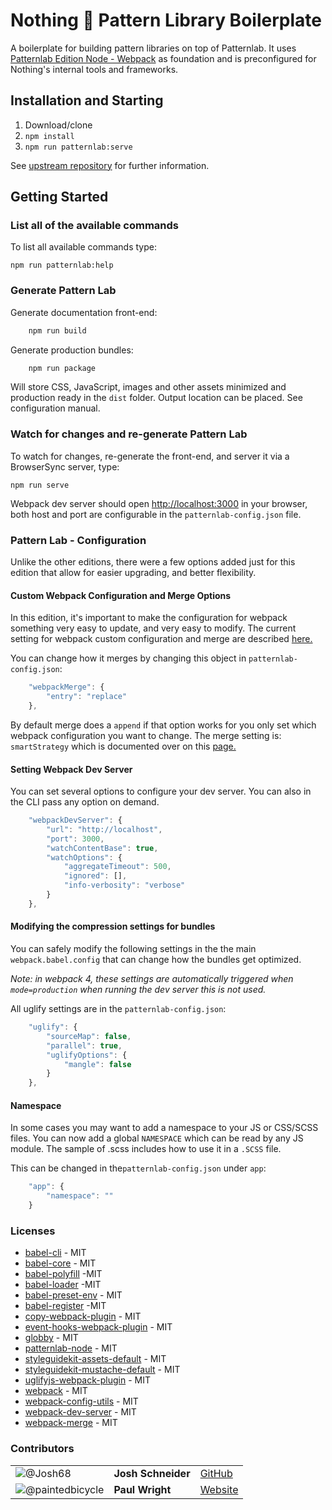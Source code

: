 # Nothing :rocket: Pattern Library Boilerplate

A boilerplate for building pattern libraries on top of Patternlab. It uses [Patternlab Edition Node - Webpack](https://github.com/Comcast/patternlab-edition-node-webpack) as foundation and is preconfigured for Nothing's internal tools and frameworks.

## Installation and Starting

1.  Download/clone
2.  `npm install`
3.  `npm run patternlab:serve`

See [upstream repository](https://github.com/Comcast/patternlab-edition-node-webpack) for further information.

## Getting Started

### List all of the available commands

To list all available commands type:

    npm run patternlab:help

### Generate Pattern Lab

Generate documentation front-end:

```sh
    npm run build
```

Generate production bundles:

```sh
    npm run package
```

Will store CSS, JavaScript, images and other assets minimized and production ready in the
`dist` folder. Output location can be placed. See configuration manual.

### Watch for changes and re-generate Pattern Lab

To watch for changes, re-generate the front-end, and server it via a BrowserSync server, type:

    npm run serve

Webpack dev server should open [http://localhost:3000](http://localhost:3000) in your browser, both host and port are configurable in the `patternlab-config.json` file.

### Pattern Lab - Configuration

Unlike the other editions, there were a few options added just for this edition that allow for easier upgrading, and better flexibility.

#### Custom Webpack Configuration and Merge Options

In this edition, it's important to make the configuration for webpack something very easy to update, and very easy to modify. The current setting for webpack custom configuration and merge are described [here.](https://github.com/Comcast/patternlab-edition-node-webpack/blob/master/source/_app/readme.md)

You can change how it merges by changing this object in `patternlab-config.json`:

```javascript
    "webpackMerge": {
        "entry": "replace"
    },
```

By default merge does a `append` if that option works for you only set which webpack configuration you want to change. The merge setting is: `smartStrategy` which is documented over on this [page.](https://www.npmjs.com/package/webpack-merge#mergesmartstrategy-key-prependappendreplaceconfiguration--configuration)

#### Setting Webpack Dev Server

You can set several options to configure your dev server. You can also in the CLI pass any option on demand.

```javascript
    "webpackDevServer": {
        "url": "http://localhost",
        "port": 3000,
        "watchContentBase": true,
        "watchOptions": {
            "aggregateTimeout": 500,
            "ignored": [],
            "info-verbosity": "verbose"
        }
    },
```

#### Modifying the compression settings for bundles

You can safely modify the following settings in the the main `webpack.babel.config` that can change how the bundles get optimized.

_Note: in webpack 4, these settings are automatically triggered when `mode=production` when running the dev server this is not used._

All uglify settings are in the `patternlab-config.json`:

```javascript
    "uglify": {
        "sourceMap": false,
        "parallel": true,
        "uglifyOptions": {
            "mangle": false
        }
    },
```

#### Namespace

In some cases you may want to add a namespace to your JS or CSS/SCSS files. You can now add a global `NAMESPACE` which can be read by any JS module. The sample of .scss includes how to use it in a `.SCSS` file.

This can be changed in the`patternlab-config.json` under `app`:

```javascript
    "app": {
        "namespace": ""
    }
```

### Licenses

- [babel-cli](https://github.com/babel/babel/blob/master/LICENSE) - MIT
- [babel-core](https://github.com/babel/babel/blob/master/LICENSE) - MIT
- [babel-polyfill](https://github.com/babel/babel-loader/blob/master/LICENSE) -MIT
- [babel-loader](https://github.com/babel/babel-loader/blob/master/LICENSE) -MIT
- [babel-preset-env](https://github.com/babel/babel/blob/master/LICENSE) - MIT
- [babel-register](https://github.com/babel/babel-loader/blob/master/LICENSE) -MIT
- [copy-webpack-plugin](https://github.com/webpack-contrib/copy-webpack-plugin/blob/master/LICENSE) - MIT
- [event-hooks-webpack-plugin](https://github.com/cascornelissen/event-hooks-webpack-plugin/blob/master/LICENSE.md) - MIT
- [globby](https://github.com/sindresorhus/globby/blob/master/license) - MIT
- [patternlab-node](https://github.com/pattern-lab/patternlab-node/blob/master/LICENSE) - MIT
- [styleguidekit-assets-default](https://github.com/pattern-lab/styleguidekit-assets-default/blob/master/LICENSE) - MIT
- [styleguidekit-mustache-default](https://github.com/pattern-lab/styleguidekit-mustache-default/blob/master/LICENSE) - MIT
- [uglifyjs-webpack-plugin](https://github.com/webpack-contrib/uglifyjs-webpack-plugin/blob/master/LICENSE) - MIT
- [webpack](https://github.com/webpack/webpack/blob/master/LICENSE) - MIT
- [webpack-config-utils](https://github.com/kentcdodds/webpack-config-utils/blob/master/LICENSE) - MIT
- [webpack-dev-server](https://github.com/webpack/webpack-dev-server/blob/master/LICENSE) - MIT
- [webpack-merge](https://github.com/survivejs/webpack-merge/blob/master/LICENSE) - MIT

### Contributors

|                                                                              |                    |                                       |
| ---------------------------------------------------------------------------- | :----------------- | :------------------------------------ |
| ![@Josh68](https://avatars2.githubusercontent.com/u/771447?s=75&v=4)         | **Josh Schneider** | [GitHub](https://github.com/Josh68)   |
| ![@paintedbicycle](https://avatars3.githubusercontent.com/u/371114?s=75&v=4) | **Paul Wright**    | [Website](https://paintedbicycle.com) |

```

```

